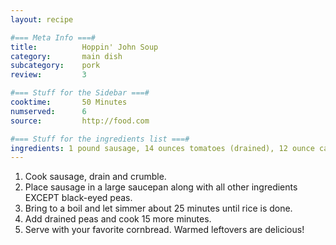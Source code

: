 ```yaml
---
layout: recipe

#=== Meta Info ===#
title: 			Hoppin' John Soup
category:		main dish		
subcategory:	pork
review:			3

#=== Stuff for the Sidebar ===#
cooktime:		50 Minutes
numserved:		6
source:			http://food.com

#=== Stuff for the ingredients list ===#
ingredients: 1 pound sausage, 14 ounces tomatoes (drained), 12 ounce can of tomato sauce, 1 medium onion (chopped), 1/2 cup celery (chopped), 1/2 cpu white rice (uncooked), 1/2 teaspoon salt, 1/4 teaspoon black pepper, 4 cups water, 13 ounce can black-eyed peas (drained)
---
```


1. Cook sausage, drain and crumble.
2. Place sausage in a large saucepan along with all other ingredients EXCEPT black-eyed peas.
3. Bring to a boil and let simmer about 25 minutes until rice is done.
4. Add drained peas and cook 15 more minutes.
5. Serve with your favorite cornbread. Warmed leftovers are delicious!
